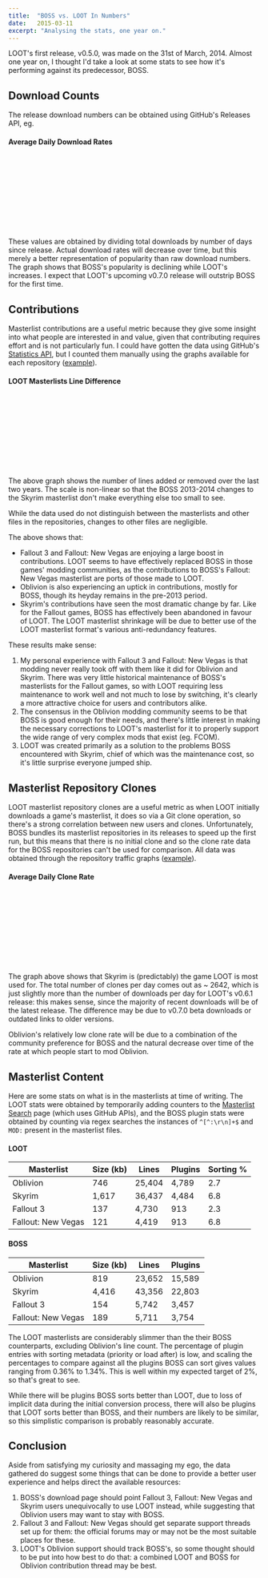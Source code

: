 ```yaml
---
title:  "BOSS vs. LOOT In Numbers"
date:   2015-03-11
excerpt: "Analysing the stats, one year on."
---
```


LOOT's first release, v0.5.0, was made on the 31st of March, 2014. Almost one year on, I thought I'd take a look at some stats to see how it's performing against its predecessor, BOSS.

## Download Counts

The release download numbers can be obtained using GitHub's Releases API, eg.

<script src="https://gist.github.com/WrinklyNinja/62888dd1228b6631c5f0.js"></script>

#### Average Daily Download Rates

<svg id="averageDailyDownloads" class="chart"></svg>
<script>
(function(){
    var data = [
        {label: "BOSS v2.2.0", value: 3788, name: 'boss'},
        {label: "LOOT v0.5.0", value: 1206, name: 'loot'},
        {label: "BOSS v2.3.0", value: 3363, name: 'boss'},
        {label: "LOOT v0.6.0", value:  1438, name: 'loot'},
        {label: "LOOT v0.6.1", value:  2566, name: 'loot'},
    ];

    var margin = {top: 20, right: 30, bottom: 30, left: 50},
        width = 768 - margin.left - margin.right,
        height = 250 - margin.top - margin.bottom;

    var x = d3.scale.ordinal()
        .domain(data.map(function(d) { return d.label; }))
        .rangeRoundBands([0, width], .1);

    var y = d3.scale.linear()
        .domain([0, d3.max(data, function(d) { return d.value; })])
        .range([height, 0]);

    var xAxis = d3.svg.axis()
        .scale(x)
        .orient("bottom");

    var yAxis = d3.svg.axis()
        .scale(y)
        .orient("left");

    var chart = d3.select("#averageDailyDownloads")
        .attr("width", width + margin.left + margin.right)
        .attr("height", height + margin.top + margin.bottom)
      .append("g")
        .attr("transform", "translate(" + margin.left + "," + margin.top + ")");

    chart.append("g")
      .attr("class", "x axis")
      .attr("transform", "translate(0," + height + ")")
      .call(xAxis);

    chart.append("g")
      .attr("class", "y axis")
      .call(yAxis);

    chart.selectAll(".bar")
      .data(data)
    .enter().append("rect")
      .attr("class", function(d) { return 'bar ' + d.name;})
      .attr("x", function(d) { return x(d.label); })
      .attr("y", function(d) { return y(d.value); })
      .attr("height", function(d) { return height - y(d.value); })
      .attr("width", x.rangeBand());
})();
</script>

These values are obtained by dividing total downloads by number of days since release. Actual download rates will decrease over time, but this merely a better representation of popularity than raw download numbers. The graph shows that BOSS's popularity is declining while LOOT's increases. I expect that LOOT's upcoming v0.7.0 release will outstrip BOSS for the first time.

## Contributions

Masterlist contributions are a useful metric because they give some insight into what people are interested in and value, given that contributing requires effort and is not particularly fun. I could have gotten the data using GitHub's [Statistics API](https://developer.github.com/v3/repos/statistics/), but I counted them manually using the graphs available for each repository ([example](https://github.com/loot/skyrim/graphs/contributors?from=2014-03-11&to=2015-03-11&type=c)).

#### LOOT Masterlists Line Difference

<svg id="commits" class="chart">
    <g class="legend" transform="translate(550, 20)">
        <rect class="bar positive loot" width="175" height="30"/>
        <text dy=".71em" x="10" y="10">LOOT (2014-2015)</text>
        <rect class="bar positive boss" width="175" height="30" y="30"/>
        <text dy=".71em" x="10" y="40">BOSS (2014-2015)</text>
        <rect class="bar positive boss-previous" width="175" height="30" y="60"/>
        <text dy=".71em" x="10" y="70" style="fill:black">BOSS (2013-2014)</text>
    </g>
</svg>
<script>
(function(){
    var data = [
        /* Oblivion */
        {label: "Oblivion", value: 95}, // BOSS (year before)
        {label: "Oblivion", value: 828}, // BOSS
        {label: "Oblivion", value: 182}, // LOOT
        /* Skyrim */
        {label: "Skyrim", value: 24977}, // BOSS (year before)
        {label: "Skyrim", value: 66}, // BOSS
        {label: "Skyrim", value: -445}, // LOOT
        /* Fallout 3 */
        {label: "Fallout 3", value: -2}, // BOSS (year before)
        {label: "Fallout 3", value: 0}, // BOSS
        {label: "Fallout 3", value: 1292}, // LOOT
        /* Fallout: New Vegas */
        {label: "Fallout: New Vegas", value: 217}, // BOSS (year before)
        {label: "Fallout: New Vegas", value: 108}, // BOSS
        {label: "Fallout: New Vegas", value: 787}, // LOOT
    ];

    var margin = {top: 20, right: 30, bottom: 30, left: 60},
        width = 768 - margin.left - margin.right,
        height = 500 - margin.top - margin.bottom;

    var x = d3.scale.ordinal()
        .domain(data.map(function(d) { return d.label; }))
        .rangeRoundBands([0, width], .1);

    var y = d3.scale.pow().exponent(0.3)
        .domain([d3.min(data, function(d){ return d.value}), d3.max(data, function(d){ return d.value})])
        .range([height, 0]);

    var xAxis = d3.svg.axis()
        .scale(x)
        .orient("bottom");

    var yAxis = d3.svg.axis()
        .scale(y)
        .orient("left")
        .tickValues([-450, 0, 500, 1000, 2000, 4000, 8000, 16000, 24500]);

    var chart = d3.select("#commits")
        .attr("width", width + margin.left + margin.right)
        .attr("height", height + margin.top + margin.bottom)
      .append("g")
        .attr("transform", "translate(" + margin.left + "," + margin.top + ")");

    chart.append("g")
      .attr("class", "x axis")
      .attr("transform", "translate(0," + height + ")")
      .call(xAxis);

    chart.append("g")
      .attr("class", "y axis")
      .call(yAxis);

      function getXPos(d, i) {
          if (i < 3) {
              i = i;
          } else if (i < 6) {
              i -= 3;
          } else if (i < 9) {
              i -= 6;
          } else if (i < 12) {
              i -= 9;
          }
          return x(d.label) + i * x.rangeBand() / 3;
      }

      function getClass(d, i) {
          if (i < 3) {
              i = i;
          } else if (i < 6) {
              i -= 3;
          } else if (i < 9) {
              i -= 6;
          } else if (i < 12) {
              i -= 9;
          }

          var name = 'bar';
          if (d.value < 0) {
              name += ' negative';
          } else {
              name += ' positive';
          }
          if (i == 2) {
              name += ' loot';
          } else if (i == 1) {
              name += ' boss';
          } else if (i == 0) {
              name += ' boss-previous';
          }
          return name;
      }

    chart.selectAll(".bar")
      .data(data)
    .enter().append("rect")
      .attr("class", getClass)
      .attr("x", getXPos)
      .attr("y", function(d) { return y(Math.max(0, d.value)); })
      .attr("height", function(d) { return Math.abs(y(d.value) - y(0)); })
      .attr("width", x.rangeBand() / 3);
})();
</script>

The above graph shows the number of lines added or removed over the last two years. The scale is non-linear so that the BOSS 2013-2014 changes to the Skyrim masterlist don't make everything else too small to see.

While the data used do not distinguish between the masterlists and other files in the repositories, changes to other files are negligible.

The above shows that:

* Fallout 3 and Fallout: New Vegas are enjoying a large boost in contributions. LOOT seems to have effectively replaced BOSS in those games' modding communities, as the contributions to BOSS's Fallout: New Vegas masterlist are ports of those made to LOOT.
* Oblivion is also experiencing an uptick in contributions, mostly for BOSS, though its heyday remains in the pre-2013 period.
* Skyrim's contributions have seen the most dramatic change by far. Like for the Fallout games, BOSS has effectively been abandoned in favour of LOOT. The LOOT masterlist shrinkage will be due to better use of the LOOT masterlist format's various anti-redundancy features.

These results make sense:

1. My personal experience with Fallout 3 and Fallout: New Vegas is that modding never really took off with them like it did for Oblivion and Skyrim. There was very little historical maintenance of BOSS's masterlists for the Fallout games, so with LOOT requiring less maintenance to work well and not much to lose by switching, it's clearly a more attractive choice for users and contributors alike.
2. The consensus in the Oblivion modding community seems to be that BOSS is good enough for their needs, and there's little interest in making the necessary corrections to LOOT's masterlist for it to properly support the wide range of very complex mods that exist (eg. FCOM).
3. LOOT was created primarily as a solution to the problems BOSS encountered with Skyrim, chief of which was the maintenance cost, so it's little surprise everyone jumped ship.


## Masterlist Repository Clones

LOOT masterlist repository clones are a useful metric as when LOOT initially downloads a game's masterlist, it does so via a Git clone operation, so there's a strong correlation between new users and clones. Unfortunately, BOSS bundles its masterlist repositories in its releases to speed up the first run, but this means that there is no initial clone and so the clone rate data for the BOSS repositories can't be used for comparison. All data was obtained through the repository traffic graphs ([example](https://github.com/loot/skyrim/graphs/traffic)).

#### Average Daily Clone Rate

<svg id="averageDailyClones" class="chart"></svg>
<script>
(function(){
    var data = [
        {label: "Oblivion", value: 144},
        {label: "Skyrim", value: 2162},
        {label: "Fallout 3", value: 100},
        {label: "Fallout: New Vegas", value:  236},
    ];

    var margin = {top: 20, right: 30, bottom: 30, left: 50},
        width = 768 - margin.left - margin.right,
        height = 300 - margin.top - margin.bottom;

    var x = d3.scale.ordinal()
        .domain(data.map(function(d) { return d.label; }))
        .rangeRoundBands([0, width], .1);

    var y = d3.scale.linear()
        .domain([0, d3.max(data, function(d) { return d.value; })])
        .range([height, 0]);

    var xAxis = d3.svg.axis()
        .scale(x)
        .orient("bottom");

    var yAxis = d3.svg.axis()
        .scale(y)
        .orient("left");

    var chart = d3.select("#averageDailyClones")
        .attr("width", width + margin.left + margin.right)
        .attr("height", height + margin.top + margin.bottom)
      .append("g")
        .attr("transform", "translate(" + margin.left + "," + margin.top + ")");

    chart.append("g")
      .attr("class", "x axis")
      .attr("transform", "translate(0," + height + ")")
      .call(xAxis);

    chart.append("g")
      .attr("class", "y axis")
      .call(yAxis);

    chart.selectAll(".bar")
      .data(data)
    .enter().append("rect")
      .attr("class", 'bar loot')
      .attr("x", function(d) { return x(d.label); })
      .attr("y", function(d) { return y(d.value); })
      .attr("height", function(d) { return height - y(d.value); })
      .attr("width", x.rangeBand());
})();
</script>

The graph above shows that Skyrim is (predictably) the game LOOT is most used for. The total number of clones per day comes out as ~ 2642, which is just slightly more than the number of downloads per day for LOOT's v0.6.1 release: this makes sense, since the majority of recent downloads will be of the latest release. The difference may be due to v0.7.0 beta downloads or outdated links to older versions.

Oblivion's relatively low clone rate will be due to a combination of the community preference for BOSS and the natural decrease over time of the rate at which people start to mod Oblivion.

## Masterlist Content

Here are some stats on what is in the masterlists at time of writing. The LOOT stats were obtained by temporarily adding counters to the [Masterlist Search](http://loot.github.io/search) page (which uses GitHub APIs), and the BOSS plugin stats were obtained by counting via regex searches the instances of `^[^:\r\n]+$` and `MOD:` present in the masterlist files.

#### LOOT

Masterlist         | Size (kb) | Lines  | Plugins | Sorting %
-------------------|-----------|--------|---------|----------
Oblivion           | 746       | 25,404 | 4,789   | 2.7
Skyrim             | 1,617     | 36,437 | 4,484   | 6.8
Fallout 3          | 137       | 4,730  | 913     | 2.3
Fallout: New Vegas | 121       | 4,419  | 913     | 6.8

#### BOSS

Masterlist         | Size (kb) | Lines  | Plugins
-------------------|-----------|--------|--------
Oblivion           | 819       | 23,652 | 15,589
Skyrim             | 4,416     | 43,356 | 22,803
Fallout 3          | 154       | 5,742  | 3,457
Fallout: New Vegas | 189       | 5,711  | 3,754

The LOOT masterlists are considerably slimmer than the their BOSS counterparts, excluding Oblivion's line count. The percentage of plugin entries with sorting metadata (priority or load after) is low, and scaling the percentages to compare against all the plugins BOSS can sort gives values ranging from 0.36% to 1.34%. This is well within my expected target of 2%, so that's great to see.

While there will be plugins BOSS sorts better than LOOT, due to loss of implicit data during the initial conversion process, there will also be plugins that LOOT sorts better than BOSS, and their numbers are likely to be similar, so this simplistic comparison is probably reasonably accurate.

## Conclusion

Aside from satisfying my curiosity and massaging my ego, the data gathered do suggest some things that can be done to provide a better user experience and helps direct the available resources:

1. BOSS's download page should point Fallout 3, Fallout: New Vegas and Skyrim users unequivocally to use LOOT instead, while suggesting that Oblivion users may want to stay with BOSS.
2. Fallout 3 and Fallout: New Vegas should get separate support threads set up for them: the official forums may or may not be the most suitable places for these.
3. LOOT's Oblivion support should track BOSS's, so some thought should to be put into how best to do that: a combined LOOT and BOSS for Oblivion contribution thread may be best.

